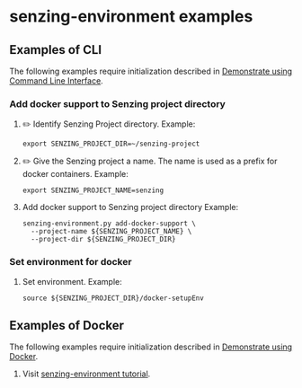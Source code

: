 # senzing-environment examples

## Examples of CLI

The following examples require initialization described in
[Demonstrate using Command Line Interface](../README.md#demonstrate-using-command-line-interface).

### Add docker support to Senzing project directory

1. :pencil2: Identify Senzing Project directory.
   Example:

    ```console
    export SENZING_PROJECT_DIR=~/senzing-project
    ```

1. :pencil2: Give the Senzing project a name.
   The name is used as a prefix for docker containers.
   Example:

    ```console
    export SENZING_PROJECT_NAME=senzing
    ```

1. Add docker support to Senzing project directory
   Example:

    ```console
    senzing-environment.py add-docker-support \
      --project-name ${SENZING_PROJECT_NAME} \
      --project-dir ${SENZING_PROJECT_DIR}
    ```

### Set environment for docker

1. Set environment.
   Example:

    ```console
    source ${SENZING_PROJECT_DIR}/docker-setupEnv
    ```

## Examples of Docker

The following examples require initialization described in
[Demonstrate using Docker](../README.md#demonstrate-using-docker).

1. Visit [senzing-environment tutorial](docs/tutorial.md).
